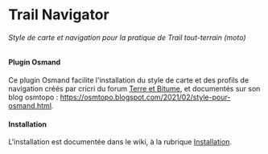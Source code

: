 # Trail Navigator

###### Style de carte et navigation pour la pratique de Trail tout-terrain (moto)

#### Plugin Osmand

Ce plugin Osmand facilite l'installation du style de carte et des profils de navigation créés par cricri du forum [Terre et Bitume](https://www.terre-bitume.org/), et documentés sur son blog osmtopo : <https://osmtopo.blogspot.com/2021/02/style-pour-osmand.html>.

#### Installation

L'installation est documentée dans le wiki, à la rubrique [Installation](/fcatuhe/osmand-plugin-trail-navigator/wiki/Installation).
